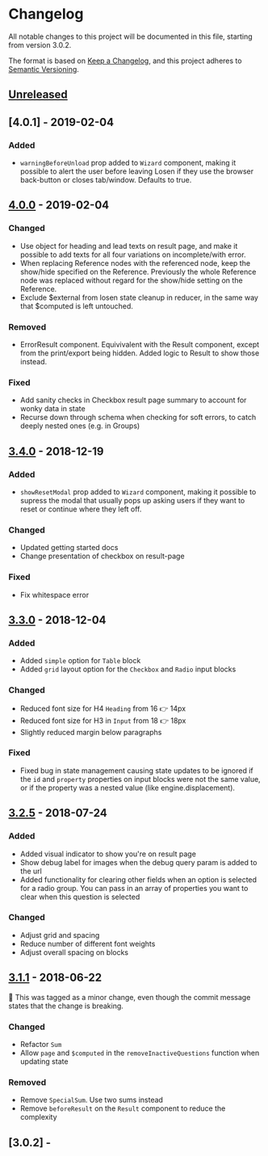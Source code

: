 # Changelog

All notable changes to this project will be documented in this file, starting from version 3.0.2.

The format is based on [Keep a Changelog](https://keepachangelog.com/en/1.0.0/),
and this project adheres to [Semantic Versioning](https://semver.org/spec/v2.0.0.html).

## [Unreleased]

## [4.0.1] - 2019-02-04

### Added

- `warningBeforeUnload` prop added to `Wizard` component, making it possible to alert the user before leaving Losen if they use the browser back-button or closes tab/window. Defaults to true.

## [4.0.0] - 2019-02-04

### Changed

- Use object for heading and lead texts on result page, and make it possible to add
  texts for all four variations on incomplete/with error.
- When replacing Reference nodes with the referenced node, keep the show/hide specified
  on the Reference. Previously the whole Reference node was replaced without regard
  for the show/hide setting on the Reference.
- Exclude $external from losen state cleanup in reducer, in the same way that $computed
  is left untouched.

### Removed

- ErrorResult component. Equivivalent with the Result component, except from the print/export
  being hidden. Added logic to Result to show those instead.

### Fixed

- Add sanity checks in Checkbox result page summary to account for wonky data in state
- Recurse down through schema when checking for soft errors, to catch deeply nested
  ones (e.g. in Groups)

## [3.4.0] - 2018-12-19

### Added

- `showResetModal` prop added to `Wizard` component, making it possible to supress
  the modal that usually pops up asking users if they want to reset or continue where
  they left off.

### Changed

- Updated getting started docs
- Change presentation of checkbox on result-page

### Fixed

- Fix whitespace error

## [3.3.0] - 2018-12-04

### Added

- Added `simple` option for `Table` block
- Added `grid` layout option for the `Checkbox` and `Radio` input blocks

### Changed

- Reduced font size for H4 `Heading` from 16 👉 14px
- Reduced font size for H3 in `Input` from 18 👉 18px
- Slightly reduced margin below paragraphs

### Fixed

- Fixed bug in state management causing state updates to be ignored if the
  `id` and `property` properties on input blocks were not the same value, or
  if the property was a nested value (like engine.displacement).

## [3.2.5] - 2018-07-24

### Added

- Added visual indicator to show you're on result page
- Show debug label for images when the debug query param is added to the url
- Added functionality for clearing other fields when an option is selected for a radio group. You can pass in an array of properties you want to clear when this question is selected

### Changed

- Adjust grid and spacing
- Reduce number of different font weights
- Adjust overall spacing on blocks

## [3.1.1] - 2018-06-22

🚨 This was tagged as a minor change, even though the commit message states that the change is breaking.

### Changed

- Refactor `Sum`
- Allow `page` and `$computed` in the `removeInactiveQuestions` function when updating state

### Removed

- Remove `SpecialSum`. Use two sums instead
- Remove `beforeResult` on the `Result` component to reduce the complexity

## [3.0.2] -

[unreleased]: https://github.com/DirektoratetForByggkvalitet/losen/compare/v4.0.0...HEAD
[4.0.0]: https://github.com/DirektoratetForByggkvalitet/losen/compare/v3.4.0...v4.0.0
[3.4.0]: https://github.com/DirektoratetForByggkvalitet/losen/compare/v3.3.0...v3.4.0
[3.3.0]: https://github.com/DirektoratetForByggkvalitet/losen/compare/v3.2.5...v3.3.0
[3.2.5]: https://github.com/DirektoratetForByggkvalitet/losen/compare/v3.1.1...v3.2.5
[3.1.1]: https://github.com/DirektoratetForByggkvalitet/losen/compare/v3.0.2...v3.1.1
